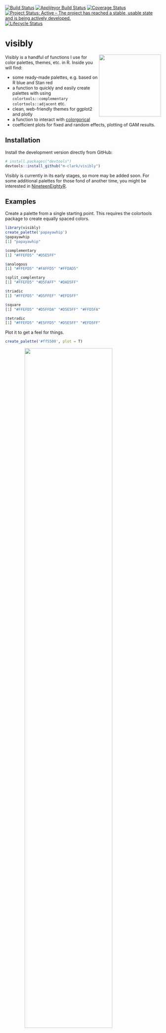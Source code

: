 [![Build
Status](https://travis-ci.org/m-clark/visibly.svg?branch=master)](https://travis-ci.org/m-clark/visibly)
[![AppVeyor Build
Status](https://ci.appveyor.com/api/projects/status/github/m-clark/visibly?branch=master&svg=true)](https://ci.appveyor.com/project/m-clark/visibly)
[![Coverage
Status](https://img.shields.io/codecov/c/github/m-clark/visibly/master.svg)](https://codecov.io/github/m-clark/visibly?branch=master)
[![Project Status: Active – The project has reached a stable, usable
state and is being actively
developed.](https://www.repostatus.org/badges/latest/active.svg)](https://www.repostatus.org/#active)
[![Lifecycle
Status](https://img.shields.io/badge/lifecycle-maturing-blue.svg)](https://www.tidyverse.org/lifecycle/)

# visibly

<img src="man/figures/visibly_hex.png" align="right" width = 200/>

Visibly is a handful of functions I use for color palettes, themes, etc.
in R. Inside you will find:

  - some ready-made palettes, e.g. based on R blue and Stan red
  - a function to quickly and easily create palettes with using
    `colortools::complementary` `colortools::adjacent` etc.
  - clean, web-friendly themes for ggplot2 and plotly
  - a function to interact with
    [colorgorical](http://vrl.cs.brown.edu/color/)
  - coefficient plots for fixed and random effects, plotting of GAM
    results.

## Installation

Install the development version directly from GitHub:

``` r
# install.packages("devtools")
devtools::install_github("m-clark/visibly")
```

Visibly is currently in its early stages, so more may be added soon. For
some additional palettes for those fond of another time, you might be
interested in
[NineteenEightyR](https://github.com/m-clark/NineteenEightyR).

## Examples

Create a palette from a single starting point. This requires the
<span class="pack">colortools</span> package to create equally spaced
colors.

``` r
library(visibly)
create_palette('papayawhip')
$papayawhip
[1] "papayawhip"

$complementary
[1] "#FFEFD5" "#D5E5FF"

$analogous
[1] "#FFEFD5" "#FAFFD5" "#FFDAD5"

$split_complentary
[1] "#FFEFD5" "#D5FAFF" "#DAD5FF"

$triadic
[1] "#FFEFD5" "#D5FFEF" "#EFD5FF"

$square
[1] "#FFEFD5" "#D5FFDA" "#D5E5FF" "#FFD5FA"

$tetradic
[1] "#FFEFD5" "#E5FFD5" "#D5E5FF" "#EFD5FF"
```

Plot it to get a feel for
things.

``` r
create_palette('#ff5500', plot = T)
```

<img src="man/figures/README-plot-1.png" width="75%" style="display: block; margin: auto;" />

    $`#ff5500`
    [1] "#ff5500"
    
    $complementary
    [1] "#FF5500" "#00AAFF"
    
    $analogous
    [1] "#FF5500" "#FFD500" "#FF002B"
    
    $split_complentary
    [1] "#FF5500" "#00FFD4" "#002BFF"
    
    $triadic
    [1] "#FF5500" "#00FF55" "#5500FF"
    
    $square
    [1] "#FF5500" "#2AFF00" "#00AAFF" "#D500FF"
    
    $tetradic
    [1] "#FF5500" "#AAFF00" "#00AAFF" "#5500FF"

There are some other options to express.

``` r
create_palette('#ff5500', 
               alpha = .5, 
               plot = T, 
               name = 'orange_you_glad_you_have_this_color')
```

<img src="man/figures/README-plot2-1.png" width="75%" style="display: block; margin: auto;" /><img src="man/figures/README-plot2-2.png" width="75%" style="display: block; margin: auto;" />

    $orange_you_glad_you_have_this_color
    [1] "#FF550080"
    
    $complementary
    [1] "#FF550080" "#00AAFF80"
    
    $analogous
    [1] "#FF550080" "#FFD50080" "#FF002B80"
    
    $split_complentary
    [1] "#FF550080" "#00FFD480" "#002BFF80"
    
    $triadic
    [1] "#FF550080" "#00FF5580" "#5500FF80"
    
    $square
    [1] "#FF550080" "#2AFF0080" "#00AAFF80" "#D500FF80"
    
    $tetradic
    [1] "#FF550080" "#AAFF0080" "#00AAFF80" "#5500FF80"

One of the built-in palettes is based on R’s blue. Others are based on
[Stan’s](https://github.com/stan-dev/stan) red,
[plotly’s](https://github.com/ropensci/plotly) base colors, and the
red-blue palette from
[RColorBrewer](https://github.com/cran/RColorBrewer/blob/master/R/ColorBrewer.R).

``` r
palettes$Rblue
$Rblue
[1] "#1f65b7"

$complementary
[1] "#1f65b7" "#b7701f"

$monochromatic
[1] "#1f65b7" "#366caa" "#4a719e" "#5a7491"

$analogous
[1] "#1f65b7" "#241fb7" "#1fb2b7"

$split_complementary
[1] "#1f65b7" "#b2b71f" "#b7241f"

$triadic
[1] "#1f65b7" "#66b71f" "#b71f66"

$tetradic
[1] "#1f65b7" "#b7701f" "#66b71f" "#701fb7"
```

A clean theme for <span class="pack">plotly</span>.

``` r
library(plotly)
mtcars %>% 
  plot_ly(x=~wt, y=~mpg, color=~cyl) %>% 
  add_markers(size =~ I(20)) %>% 
  theme_plotly()
```

<img src="man/figures/README-example4-1.png" width="75%" style="display: block; margin: auto;" />

Visualize a correlation matrix.

``` r
data('bfi', package = 'visibly')
cor_matrix = cor(bfi, use='pair')
corr_heat(cor_matrix)
```

<img src="man/figures/README-corrheat1-1.png" width="75%" style="display: block; margin: auto;" />

Plot some model coefficients. Requires the
<span class="pack">scico</span> package.

``` r
fit_lm = lm(mpg ~ ., mtcars)
plot_coefficients(fit_lm)
```

<img src="man/figures/README-lm0-1.png" width="75%" style="display: block; margin: auto;" />

Plot GAM results

``` r
library(mgcv)
d = gamSim()
Gu & Wahba 4 term additive model

gam_model = gam(y ~ x0 + s(x1) + s(x2, bs='gp') + s(x3, bs='ps'), data=d)

plot_gam(gam_model, main_var = x2)
```

<img src="man/figures/README-gam-1.png" width="75%" style="display: block; margin: auto;" />

``` r
plot_gam_check(gam_model)
```

<img src="man/figures/README-gam-2.png" width="75%" style="display: block; margin: auto;" />

See the [intro](https://m-clark.github.io/visibly/articles/intro.html)
for more.
